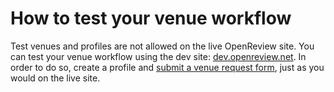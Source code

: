 # How to test your venue workflow

Test venues and profiles are not allowed on the live OpenReview site. You can test your venue workflow using the dev site: [dev.openreview.net](https://dev.openreview.net). In order to do so, create a profile and [submit a venue request form](../../getting-started/hosting-a-venue-on-openreview/creating-your-venue-instance-submitting-a-venue-request-form.md), just as you would on the live site.
